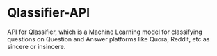 # Qlassifier-API
API for Qlassifier, which is a Machine Learning model for classifying questions on Question and Answer platforms like Quora, Reddit, etc as sincere or insincere. 

